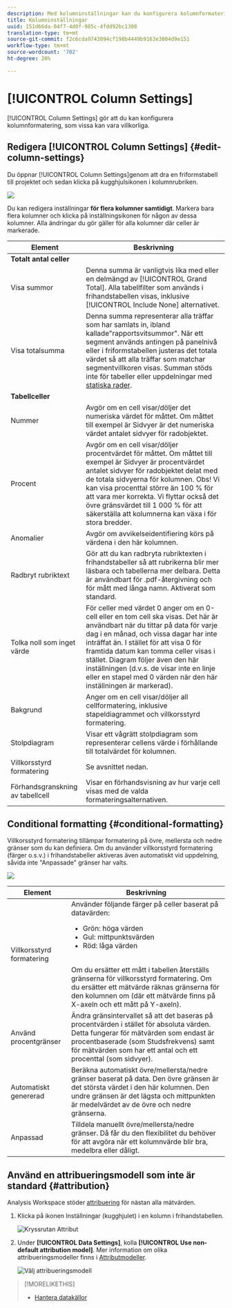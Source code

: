 ```yaml
---
description: Med kolumninställningar kan du konfigurera kolumnformatering, som vissa kan vara villkorliga.
title: Kolumninställningar
uuid: 151d66da-04f7-4d0f-985c-4fdd92bc1308
translation-type: tm+mt
source-git-commit: f2c6cda9743094cf198b4449b9163e3004d9e151
workflow-type: tm+mt
source-wordcount: '702'
ht-degree: 20%

---
```



# [!UICONTROL Column Settings]

[!UICONTROL Column Settings] gör att du kan konfigurera kolumnformatering, som vissa kan vara villkorliga.

## Redigera [!UICONTROL Column Settings] {#edit-column-settings}

Du öppnar [!UICONTROL Column Settings]genom att dra en friformstabell till projektet och sedan klicka på kugghjulsikonen i kolumnrubriken.

![](assets/column_settings.png)

Du kan redigera inställningar **för flera kolumner samtidigt**. Markera bara flera kolumner och klicka på inställningsikonen för någon av dessa kolumner. Alla ändringar du gör gäller för alla kolumner där celler är markerade.

| Element | Beskrivning |
| --- | --- |
| **Totalt antal celler** |  |
| Visa summor | Denna summa är vanligtvis lika med eller en delmängd av [!UICONTROL Grand Total]. Alla tabellfilter som används i frihandstabellen visas, inklusive [!UICONTROL Include None] alternativet. |
| Visa totalsumma | Denna summa representerar alla träffar som har samlats in, ibland kallade&quot;rapportsvitsummor&quot;. När ett segment används antingen på panelnivå eller i friformstabellen justeras det totala värdet så att alla träffar som matchar segmentvillkoren visas. Summan stöds inte för tabeller eller uppdelningar med [statiska rader](/help/analyze/analysis-workspace/visualizations/freeform-table/workspace-totals.md). |
| **Tabellceller** |  |
| Nummer | Avgör om en cell visar/döljer det numeriska värdet för måttet. Om måttet till exempel är Sidvyer är det numeriska värdet antalet sidvyer för radobjektet. |
| Procent | Avgör om en cell visar/döljer procentvärdet för måttet. Om måttet till exempel är Sidvyer är procentvärdet antalet sidvyer för radobjektet delat med de totala sidvyerna för kolumnen.  Obs!  Vi kan visa procenttal större än 100 % för att vara mer korrekta. Vi flyttar också det övre gränsvärdet till 1 000 % för att säkerställa att kolumnerna kan växa i för stora bredder. |
| Anomalier | Avgör om avvikelseidentifiering körs på värdena i den här kolumnen. |
| Radbryt rubriktext | Gör att du kan radbryta rubriktexten i frihandstabeller så att rubrikerna blir mer läsbara och tabellerna mer delbara. Detta är användbart för .pdf-återgivning och för mått med långa namn. Aktiverat som standard. |
| Tolka noll som inget värde | För celler med värdet 0 anger om en 0-cell eller en tom cell ska visas. Det här är användbart när du tittar på data för varje dag i en månad, och vissa dagar har inte inträffat än.  I stället för att visa 0 för framtida datum kan tomma celler visas i stället. Diagram följer även den här inställningen (d.v.s. de visar inte en linje eller en stapel med 0 värden när den här inställningen är markerad). |
| Bakgrund | Anger om en cell visar/döljer all cellformatering, inklusive stapeldiagrammet och villkorsstyrd formatering. |
| Stolpdiagram | Visar ett vågrätt stolpdiagram som representerar cellens värde i förhållande till totalvärdet för kolumnen. |
| Villkorsstyrd formatering | Se avsnittet nedan. |
| Förhandsgranskning av tabellcell | Visar en förhandsvisning av hur varje cell visas med de valda formateringsalternativen. |

## Conditional formatting {#conditional-formatting}

Villkorsstyrd formatering tillämpar formatering på övre, mellersta och nedre gränser som du kan definiera. Om du använder villkorsstyrd formatering (färger o.s.v.) i frihandstabeller aktiveras även automatiskt vid uppdelning, såvida inte &quot;Anpassade&quot; gränser har valts.

![](assets/conditional-formatting.png)

| Element | Beskrivning |
| --- | --- |
| Villkorsstyrd formatering | Använder följande färger på celler baserat på datavärden: <ul><li>Grön: höga värden</li><li>Gul: mittpunktsvärden</li><li>Röd: låga värden</li></ul> <br> Om du ersätter ett mått i tabellen återställs gränserna för villkorsstyrd formatering. Om du ersätter ett mätvärde räknas gränserna för den kolumnen om (där ett mätvärde finns på X-axeln och ett mått på Y-axeln). |
| Använd procentgränser | Ändra gränsintervallet så att det baseras på procentvärden i stället för absoluta värden. Detta fungerar för mätvärden som endast är procentbaserade (som Studsfrekvens) samt för mätvärden som har ett antal och ett procenttal (som sidvyer). |
| Automatiskt genererad | Beräkna automatiskt övre/mellersta/nedre gränser baserat på data. Den övre gränsen är det största värdet i den här kolumnen. Den undre gränsen är det lägsta och mittpunkten är medelvärdet av de övre och nedre gränserna. |
| Anpassad | Tilldela manuellt övre/mellersta/nedre gränser. Då får du den flexibilitet du behöver för att avgöra när ett kolumnvärde blir bra, medelbra eller dåligt. |

## Använd en attribueringsmodell som inte är standard {#attribution}

Analysis Workspace stöder [attribuering](/help/analyze/analysis-workspace/attribution/overview.md) för nästan alla mätvärden.

1. Klicka på ikonen Inställningar (kugghjulet) i en kolumn i frihandstabellen.

   ![Kryssrutan Attribut](assets/attribution-checkbox.png)

1. Under **[!UICONTROL Data Settings]**, kolla **[!UICONTROL Use non-default attribution model]**. Mer information om olika attribueringsmodeller finns i [Attributmodeller](/help/analyze/analysis-workspace/attribution/models.md).

   ![Välj attribueringsmodell](assets/attribution-select.png)

>[!MORELIKETHIS]
>
>* [Hantera datakällor](/help/analyze/analysis-workspace/visualizations/t-sync-visualization.md)

